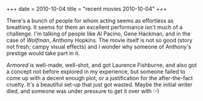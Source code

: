 +++
date = 2010-10-04
title = "recent movies 2010-10-04"
+++

There\'s a bunch of people for whom acting seems as effortless as
breathing. It seems for them an excellent performance isn\'t much of a
challenge. I\'m talking of people like Al Pacino, Gene Hackman, and in
the case of *Wolfman*, Anthony Hopkins. The movie itself is not so good
(story not fresh; campy visual effects) and I wonder why someone of
Anthony\'s prestige would take part in it.

*Armored* is well-made, well-shot, and got Laurence Fishburne, and also
got a concept not before explored in my experience, but someone failed
to come up with a decent enough plot, or a justification for the
after-the-fact cruelty. It\'s a beautiful set-up that just got wasted.
Maybe the initial writer died, and someone was under pressure to get it
over with :-)
